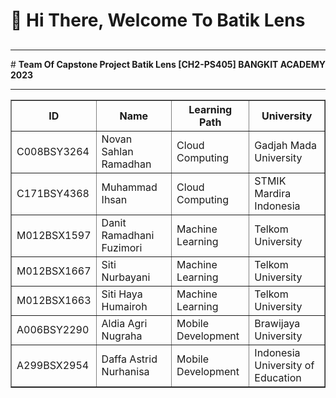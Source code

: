 # 👋 Hi There, Welcome To Batik Lens 



##
<hr>
<html>
  <head>
#    <b>Team Of Capstone Project Batik Lens [CH2-PS405]<b>
     <b>BANGKIT ACADEMY 2023<b>
  </head>
      <br>
      <hr>
  <body>
    <table border="1px">
      <tr>
        <th>ID</th>
        <th>Name</th>
        <th>Learning Path</th>
        <th>University</th>
      </tr>
      <tr>
        <td>C008BSY3264</td>
        <td>Novan Sahlan Ramadhan</td>
        <td>Cloud Computing</td>
        <td>Gadjah Mada University</td>
      </tr>
      <tr>
        <td>C171BSY4368</td>
        <td>Muhammad Ihsan</td>
        <td>Cloud Computing</td>
        <td>STMIK Mardira Indonesia</td>
      </tr>
      <tr>
        <td>M012BSX1597</td>
        <td>Danit Ramadhani Fuzimori</td>
        <td>Machine Learning</td>
        <td>Telkom University</td>
      </tr>
      <tr>
        <td>M012BSX1667</td>
        <td>Siti Nurbayani</td>
        <td>Machine Learning</td>
        <td>Telkom University</td>
      </tr>
      <tr>
        <td>M012BSX1663</td>
        <td>Siti Haya Humairoh</td>
        <td>Machine Learning</td>
        <td>Telkom University</td>
      </tr>
      <tr>
        <td>A006BSY2290</td>
        <td>Aldia Agri Nugraha</td>
        <td>Mobile Development</td>
        <td>Brawijaya University</td>
      </tr>
      <tr>
        <td>A299BSX2954</td>
        <td>Daffa Astrid Nurhanisa</td>
        <td>Mobile Development</td>
        <td>Indonesia University of Education</td>
      </tr>
    </table>
  </body>
</html>

